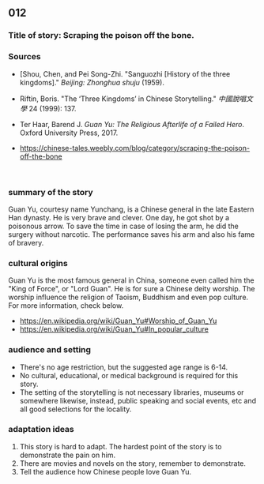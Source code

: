 ## 012
### Title of story: Scraping the poison off the bone.



### Sources

* [Shou, Chen, and Pei Song-Zhi. "Sanguozhi [History of the three kingdoms]." *Beijing: Zhonghua shuju* (1959).

*  Riftin, Boris. "The ‘Three Kingdoms’ in Chinese Storytelling." *中國說唱文學* 24 (1999): 137.

* Ter Haar, Barend J. *Guan Yu: The Religious Afterlife of a Failed Hero*. Oxford University Press, 2017.

* https://chinese-tales.weebly.com/blog/category/scraping-the-poison-off-the-bone

  ​

### summary of the story
Guan Yu, courtesy name Yunchang, is a Chinese general in the late Eastern Han dynasty. He is very brave and clever. One day, he got shot by a poisonous arrow. To save the time in case of losing the arm, he did the surgery without narcotic. The performance saves his arm and also his fame of bravery.



### cultural origins
Guan Yu is the most famous general in China, someone even called him the "King of Force", or "Lord Guan". He is for sure a Chinese deity worship. The worship influence the religion of Taoism, Buddhism and even pop culture. For more information, check below.

* https://en.wikipedia.org/wiki/Guan_Yu#Worship_of_Guan_Yu
* https://en.wikipedia.org/wiki/Guan_Yu#In_popular_culture



### audience and setting
* There's no age restriction, but the suggested age range is 6-14. 
* No cultural, educational, or medical background is required for this story.
* The setting of the storytelling is not necessary libraries, museums or somewhere likewise, instead, public speaking and social events, etc and all good selections for the locality.



### adaptation ideas

1. This story is hard to adapt. The hardest point of the story is to demonstrate the pain on him.
2. There are movies and novels on the story, remember to demonstrate.
3. Tell the audience how Chinese people love Guan Yu.


